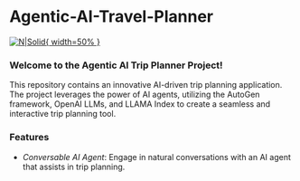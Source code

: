 # Agentic-AI-Travel-Planner

[![N|Solid](https://huggingface.co/front/thumbnails/spaces.png){ width=50% }](https://nodesource.com/products/nsolid)

### Welcome to the Agentic AI Trip Planner Project!
This repository contains an innovative AI-driven trip planning application. The project leverages the power of AI agents, utilizing the AutoGen framework, OpenAI LLMs, and LLAMA Index to create a seamless and interactive trip planning tool.
### Features
- _Conversable AI Agent_: Engage in natural conversations with an AI agent that assists in trip planning.
